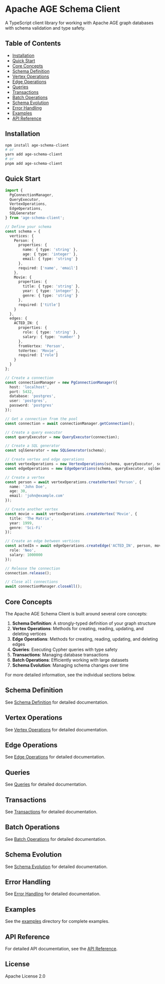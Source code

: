 # Apache AGE Schema Client

A TypeScript client library for working with Apache AGE graph databases with schema validation and type safety.

## Table of Contents

- [Installation](#installation)
- [Quick Start](#quick-start)
- [Core Concepts](#core-concepts)
- [Schema Definition](#schema-definition)
- [Vertex Operations](#vertex-operations)
- [Edge Operations](#edge-operations)
- [Queries](#queries)
- [Transactions](#transactions)
- [Batch Operations](#batch-operations)
- [Schema Evolution](#schema-evolution)
- [Error Handling](#error-handling)
- [Examples](#examples)
- [API Reference](#api-reference)

## Installation

```bash
npm install age-schema-client
# or
yarn add age-schema-client
# or
pnpm add age-schema-client
```

## Quick Start

```typescript
import { 
  PgConnectionManager, 
  QueryExecutor, 
  VertexOperations, 
  EdgeOperations,
  SQLGenerator
} from 'age-schema-client';

// Define your schema
const schema = {
  vertices: {
    Person: {
      properties: {
        name: { type: 'string' },
        age: { type: 'integer' },
        email: { type: 'string' }
      },
      required: ['name', 'email']
    },
    Movie: {
      properties: {
        title: { type: 'string' },
        year: { type: 'integer' },
        genre: { type: 'string' }
      },
      required: ['title']
    }
  },
  edges: {
    ACTED_IN: {
      properties: {
        role: { type: 'string' },
        salary: { type: 'number' }
      },
      fromVertex: 'Person',
      toVertex: 'Movie',
      required: ['role']
    }
  }
};

// Create a connection
const connectionManager = new PgConnectionManager({
  host: 'localhost',
  port: 5432,
  database: 'postgres',
  user: 'postgres',
  password: 'postgres'
});

// Get a connection from the pool
const connection = await connectionManager.getConnection();

// Create a query executor
const queryExecutor = new QueryExecutor(connection);

// Create a SQL generator
const sqlGenerator = new SQLGenerator(schema);

// Create vertex and edge operations
const vertexOperations = new VertexOperations(schema, queryExecutor, sqlGenerator);
const edgeOperations = new EdgeOperations(schema, queryExecutor, sqlGenerator, vertexOperations);

// Create a vertex
const person = await vertexOperations.createVertex('Person', {
  name: 'John Doe',
  age: 30,
  email: 'john@example.com'
});

// Create another vertex
const movie = await vertexOperations.createVertex('Movie', {
  title: 'The Matrix',
  year: 1999,
  genre: 'Sci-Fi'
});

// Create an edge between vertices
const actedIn = await edgeOperations.createEdge('ACTED_IN', person, movie, {
  role: 'Neo',
  salary: 1000000
});

// Release the connection
connection.release();

// Close all connections
await connectionManager.closeAll();
```

## Core Concepts

The Apache AGE Schema Client is built around several core concepts:

1. **Schema Definition**: A strongly-typed definition of your graph structure
2. **Vertex Operations**: Methods for creating, reading, updating, and deleting vertices
3. **Edge Operations**: Methods for creating, reading, updating, and deleting edges
4. **Queries**: Executing Cypher queries with type safety
5. **Transactions**: Managing database transactions
6. **Batch Operations**: Efficiently working with large datasets
7. **Schema Evolution**: Managing schema changes over time

For more detailed information, see the individual sections below.

## Schema Definition

See [Schema Definition](./schema-definition.md) for detailed documentation.

## Vertex Operations

See [Vertex Operations](./vertex-operations.md) for detailed documentation.

## Edge Operations

See [Edge Operations](./edge-operations.md) for detailed documentation.

## Queries

See [Queries](./queries.md) for detailed documentation.

## Transactions

See [Transactions](./transactions.md) for detailed documentation.

## Batch Operations

See [Batch Operations](./batch-operations.md) for detailed documentation.

## Schema Evolution

See [Schema Evolution](./schema-evolution.md) for detailed documentation.

## Error Handling

See [Error Handling](./error-handling.md) for detailed documentation.

## Examples

See the [examples](../examples) directory for complete examples.

## API Reference

For detailed API documentation, see the [API Reference](./api-reference.md).

## License

Apache License 2.0

